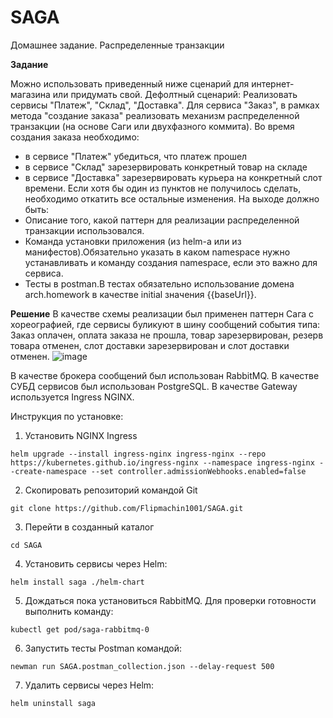 # SAGA
Домашнее задание. Распределенные транзакции

**Задание**

Можно использовать приведенный ниже сценарий для интернет-магазина или придумать свой.
Дефолтный сценарий:
Реализовать сервисы "Платеж", "Склад", "Доставка".
Для сервиса "Заказ", в рамках метода "создание заказа" реализовать механизм распределенной транзакции (на основе Саги или двухфазного коммита).
Во время создания заказа необходимо:
- в сервисе "Платеж" убедиться, что платеж прошел
- в сервисе "Склад" зарезервировать конкретный товар на складе
- в сервисе "Доставка" зарезервировать курьера на конкретный слот времени.
Если хотя бы один из пунктов не получилось сделать, необходимо откатить все остальные изменения.
На выходе должно быть:
- Описание того, какой паттерн для реализации распределенной транзакции использовался.
- Команда установки приложения (из helm-а или из манифестов).Обязательно указать в каком namespace нужно устанавливать и команду создания namespace, если это важно для сервиса.
- Тесты в postman.В тестах обязательно использование домена arch.homework в качестве initial значения {{baseUrl}}.

**Решение**
В качестве схемы реализации был применен паттерн Сага с хореографией, где сервисы буликуют в шину сообщений события типа: Заказ оплачен, оплата заказа не прошла, товар зарезервирован, резерв товара отменен, слот доставки зарезервирован и слот доставки отменен.
![image](https://user-images.githubusercontent.com/60660331/188972991-1fb281a1-ad22-4cf5-bd0c-b02d981415ef.png)

В качестве брокера сообщений был использован RabbitMQ. 
В качестве СУБД сервисов был использован PostgreSQL.
В качестве Gateway используется Ingress NGINX.

Инструкция по установке:
1. Установить NGINX Ingress
```
helm upgrade --install ingress-nginx ingress-nginx --repo https://kubernetes.github.io/ingress-nginx --namespace ingress-nginx --create-namespace --set controller.admissionWebhooks.enabled=false
```
2. Скопировать репозиторий командой Git
```
git clone https://github.com/Flipmachin1001/SAGA.git
```
3. Перейти в созданный каталог
```
cd SAGA
```
4. Установить сервисы через Helm:
```
helm install saga ./helm-chart
```
5. Дождаться пока установиться RabbitMQ. Для проверки готовности выполнить команду:
```
kubectl get pod/saga-rabbitmq-0
```
6. Запустить тесты Postman командой:
```
newman run SAGA.postman_collection.json --delay-request 500
```
7. Удалить сервисы через Helm:
```
helm uninstall saga
```
